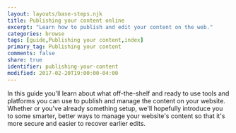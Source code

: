 ```yaml
---
layout: layouts/base-steps.njk
title: Publishing your content online
excerpt: "Learn how to publish and edit your content on the web."
categories: browse
tags: [guide,Publishing your content,index]
primary_tag: Publishing your content
comments: false
share: true
identifier: publishing-your-content
modified: 2017-02-20T19:00:00-04:00
---
```


In this guide you'll learn about what off-the-shelf and ready to use tools and platforms you can use to publish and manage the content on your website. Whether or you've already something setup, we'll hopefully introduce you to some smarter, better ways to manage your website's content so that it's more secure and easier to recover earlier edits.
